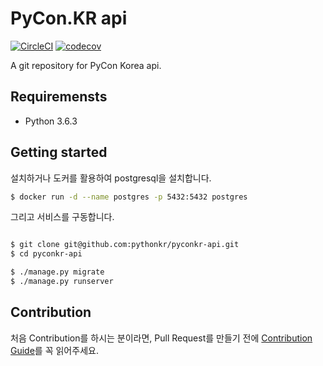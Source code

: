 # PyCon.KR api

[![CircleCI](https://circleci.com/gh/pythonkr/pyconkr-api.svg?style=svg)](https://circleci.com/gh/pythonkr/pyconkr-api) [![codecov](https://codecov.io/gh/pythonkr/pyconkr-api/branch/master/graph/badge.svg)](https://codecov.io/gh/pythonkr/pyconkr-api)

A git repository for PyCon Korea api.

## Requiremensts

- Python 3.6.3

## Getting started

설치하거나 도커를 활용하여 postgresql을 설치합니다.

```sh
$ docker run -d --name postgres -p 5432:5432 postgres

```

그리고 서비스를 구동합니다.


```bash

$ git clone git@github.com:pythonkr/pyconkr-api.git
$ cd pyconkr-api 

$ ./manage.py migrate
$ ./manage.py runserver
```


## Contribution

처음 Contribution를 하시는 분이라면, Pull Request를 만들기 전에 [Contribution Guide](.github/CONTRIBUTING.md)를 꼭 읽어주세요.

